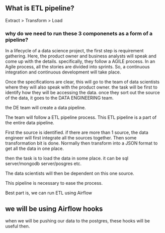 ## What is ETL pipeline?

Extract > Transform > Load

### why do we need to run these 3 componenets as a form of a pipeline?

In a lifecycle of a data science project, the first step is requirement gathering. Here, the product owner and business analysts will speak and come up with the details. specifically, they follow a AGILE process. In an Agile process, all the stories are divided into sprints. So, a continuous integration and continuous development will take place.

Once the specifications are clear, this will go to the team of data scientists where they will also speak with the product owner. the task will be first to identify how they will be accessing the data. once they sort out the source of the data, it goes to the DATA ENGINEERING team.

the DE team will create a data pipeline.

The team will follow a ETL pipeline process. This ETL pipeline is a part of the entire data pipeline.

First the source is identified. if there are more than 1 source, the data engineer will first integrate all the sources together.
Then some transformation bit is done. Normally then transform into a JSON format to get all the data in one place.

then the task is to load the data in some place. it can be sql server/mongodb server/posgres etc.

The data scientists will then be dependent on this one source.

This pipeline is necessary to ease the process.

Best part is, we can run ETL using Airflow

## we will be using Airflow hooks
when we will be pushing our data to the postgres, these hooks will be useful then.
